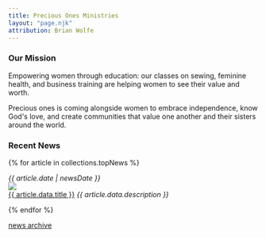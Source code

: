 ```yaml
---
title: Precious Ones Ministries
layout: "page.njk"
attribution: Brian Wolfe
---
```


<div class="container-popout-image bg-homepage"></div>

<div class="row">
<div class="col">


### Our Mission

Empowering women through education: our classes on sewing, feminine health, and business training are helping women to see their value and worth.

Precious ones is coming alongside women to embrace independence, know God's love, and create communities that value one another and their sisters around the world.

</div>
<div class="col-4">

### Recent News


{% for article in collections.topNews %}

<div class="news-link-area">
  <em class="small date">{{ article.date | newsDate }}</em>

  <article class="news-link-article" onclick="location.href='{{ article.url }}';">
    <img src="/images/news/{{ article.data.thumbnail_120w }}" class="news-thumbnail" />
    <div class="news-link-text">
      <a href="{{ article.url }}">{{ article.data.title }}</a>
      <em>{{ article.data.description }}</em>
    </div>
  </article>
</div>

{% endfor %}

[news archive](/news)

</div>
</div>


<style>
.bg-homepage {
  background-image: url("/images/mightyboybrian-6835016251_1080.jpg");
  background-position: top right;
}
</style>
